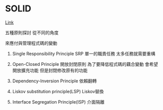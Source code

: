 # SOLID

[Link](https://skyyen999.gitbooks.io/-study-design-pattern-in-java/content/oodPrinciple.html)

五種原則探討
從不同的角度

來應付與管理程式碼的變動

1. Single Responsibility Principle
SRP 單一的職責任務
太多任務就需要重構

2. Open-Closed Principle
開放封閉原則
為了要降低程式碼的藕合變動
會希望開放擴充功能
但是封閉修改原有的功能

3. Dependency-Inversion Principle
依賴翻轉

4. Liskov substitution principle(LSP) Liskov替換

5. Interface Segregation Principle(ISP) 介面隔離